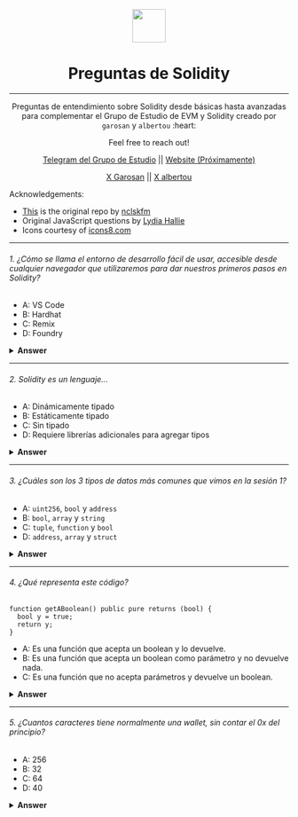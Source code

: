 <div align="center">
  <img height="60" src="https://img.icons8.com/?size=100&id=HOqGCOyHDbd4&format=png&color=000000">
  <h1>Preguntas de Solidity</h1>
</div>

---

<p align="center">
Preguntas de entendimiento sobre Solidity desde básicas hasta avanzadas para complementar el Grupo de Estudio de EVM y Solidity creado por <code>garosan</code> y <code>albertou</code> :heart:</p>

<p align="center">Feel free to reach out!</p>

<p align="center">
  <a href="https://t.me/+_fPZloVp8b8yOGIx">Telegram del Grupo de Estudio</a> || <a href="#">Website (Próximamente)</a>
</p>
<p align="center">
  <a href="https://x.com/garosan1">X Garosan</a> || <a href="https://x.com/albertou_eth">X albertou</a>
</p>

Acknowledgements:

- [This](https://github.com/nclskfm/javascript-quiz) is the original repo by [nclskfm](https://github.com/nclskfm)
- Original JavaScript questions by [Lydia Hallie](https://www.twitter.com/lydiahallie)
- Icons courtesy of [icons8.com](https://icons8.com/)

---

###### 1. ¿Cómo se llama el entorno de desarrollo fácil de usar, accesible desde cualquier navegador que utilizaremos para dar nuestros primeros pasos en Solidity?

- A: VS Code
- B: Hardhat
- C: Remix
- D: Foundry

<details><summary><b>Answer</b></summary>
<p>

#### Answer: C

Remix será el entorno de desarrollo que utilizaremos. Recuerda asegurarte siempre que tu navegador esté en esta dirección: `remix.ethereum.org`

</p>
</details>

---

###### 2. Solidity es un lenguaje...

- A: Dinámicamente tipado
- B: Estáticamente tipado
- C: Sin tipado
- D: Requiere librerías adicionales para agregar tipos

<details><summary><b>Answer</b></summary>
<p>

#### Answer: B

Solidity es un lenguaje de programación estáticamente tipado, lo que significa que los tipos de datos de las variables deben declararse explícitamente y se verifican en tiempo de compilación. Gracias a esto, Solidity puede detectar errores de tipo en tiempo de compilación, lo que ayuda a mejorar la seguridad y la eficiencia de los contratos inteligentes.

</p>
</details>

---

###### 3. ¿Cuáles son los 3 tipos de datos más comunes que vimos en la sesión 1?

- A: `uint256`, `bool` y `address`
- B: `bool`, `array` y `string`
- C: `tuple`, `function` y `bool`
- D: `address`, `array` y `struct`

<details><summary><b>Answer</b></summary>
<p>

#### Answer: A

Los tres tipos más comunes que ya vimos en Solidity son:

- El bool que puede ser true o false.
- El uint256 que representa un número entero positivo.
- El address que representa la dirección de una wallet o un smart contract.

</p>
</details>

---

###### 4. ¿Qué representa este código?

```solidity
function getABoolean() public pure returns (bool) {
  bool y = true;
  return y;
}
```

- A: Es una función que acepta un boolean y lo devuelve.
- B: Es una función que acepta un boolean como parámetro y no devuelve nada.
- C: Es una función que no acepta parámetros y devuelve un boolean.

<details><summary><b>Answer</b></summary>
<p>

#### Answer: C

Podemos por los paréntesis vacíos al lado del nombre de la función que ésta no acepta ningún parámetro.
Luego, al lado de la palabra clave returns entre paréntesis, encontramos el tipo de dato que devuelve esta función (bool).

</p>
</details>

---

###### 5. ¿Cuantos caracteres tiene normalmente una wallet, sin contar el 0x del principio?

- A: 256
- B: 32
- C: 64
- D: 40

<details><summary><b>Answer</b></summary>
<p>

#### Answer: D

40 es la respuesta correcta! Si te sientes con ganas de contar y verificar, esta es una wallet de Vitalik Buterin: `0xd8da6bf26964af9d7eed9e03e53415d37aa96045`. Puedes checar el balance y las últimas transacciones de Vitalik [aquí](https://etherscan.io/address/0xd8da6bf26964af9d7eed9e03e53415d37aa96045) si te sientes con más curiosidad.

</p>
</details>
